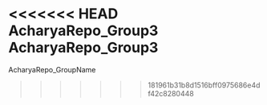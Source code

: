 <<<<<<< HEAD
AcharyaRepo_Group3
AcharyaRepo_Group3
=======
AcharyaRepo_GroupName
>>>>>>> 181961b31b8d1516bff0975686e4df42c8280448
